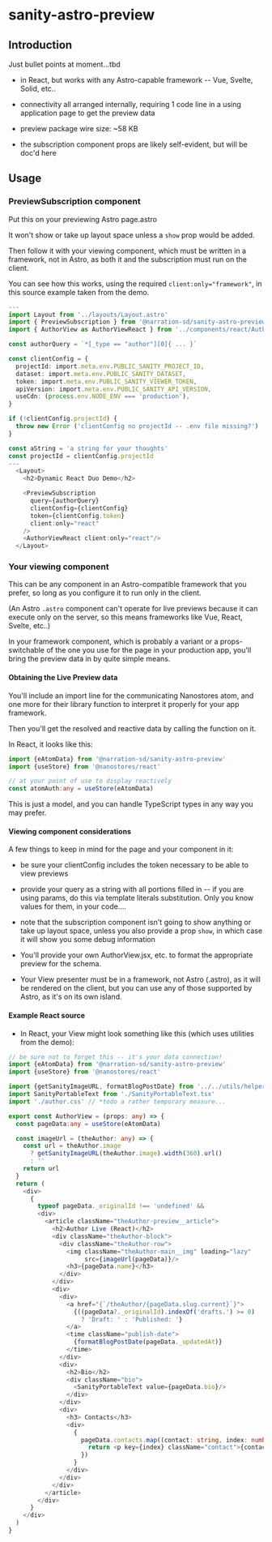 # sanity-astro-preview

## Introduction

Just bullet points at moment...tbd

- in React, but works with any Astro-capable framework -- Vue, Svelte, Solid, etc..

- connectivity all arranged internally, requiring 1 code line in a using application page to get the preview data

- preview package wire size: ~58 KB 

- the subscription component props are likely self-evident, but will be doc'd here

## Usage

### PreviewSubscription component 

Put this on your previewing Astro page.astro

It won't show or take up layout space unless a `show` prop would be added.

Then follow it with your viewing component, which must be written in a framework, not in Astro, as both it and the subscription must run on the client.

You can see how this works, using the required `client:only="framework"`, in this source example taken from the demo.

```typescript jsx, js
---
import Layout from '../layouts/Layout.astro'
import { PreviewSubscription } from '@narration-sd/sanity-astro-preview'
import { AuthorView as AuthorViewReact } from '../components/react/AuthorView'

const authorQuery = `*[_type == "author"][0]{ ... }`

const clientConfig = {
  projectId: import.meta.env.PUBLIC_SANITY_PROJECT_ID,
  dataset: import.meta.env.PUBLIC_SANITY_DATASET,
  token: import.meta.env.PUBLIC_SANITY_VIEWER_TOKEN,
  apiVersion: import.meta.env.PUBLIC_SANITY_API_VERSION,
  useCdn: (process.env.NODE_ENV === 'production'),
}

if (!clientConfig.projectId) {
  throw new Error ('clientConfig no projectId -- .env file missing?')
}

const aString = 'a string for your thoughts'
const projectId = clientConfig.projectId
---
  <Layout>
    <h2>Dynamic React Duo Demo</h2>

    <PreviewSubscription
      query={authorQuery}
      clientConfig={clientConfig}
      token={clientConfig.token}
      client:only="react"
    />
    <AuthorViewReact client:only="react"/>
  </Layout>
```

### Your viewing component

This can be any component in an Astro-compatible framework that you prefer, so long as you configure it to run only in the client.

(An Astro `.astro` component can't operate for live previews because it can execute only on the server, so this means frameworks like Vue, React, Svelte, etc..)

In your framework component, which is probably a variant or a props-switchable of the one you use for the page in your production app, you'll bring the preview data in by quite simple means.

#### Obtaining the Live Preview data

You'll include an import line for the communicating Nanostores atom, and one more for their library function to interpret it properly for your app framework. 

Then you'll get the resolved and reactive data by calling the function on it.

In React, it looks like this:

```typescript jsx
import {eAtomData} from '@narration-sd/sanity-astro-preview'
import {useStore} from '@nanostores/react'

// at your point of use to display reactively
const atomAuth:any = useStore(eAtomData)
```

This is just a model, and you can handle TypeScript types in any way you may prefer.

#### Viewing component considerations

A few things to keep in mind for the page and your component in it:

- be sure your clientConfig includes the token necessary to be able to view previews

- provide your query as a string with all portions filled in -- if you are using params, do this via template literals substitution. Only you know values for them, in your code.... 

- note that the subscription component isn't going to show anything or take up layout space, unless you also provide a prop `show`, in which case it will show you some debug information

- You'll provide your own AuthorView.jsx, etc. to format the appropriate preview for the schema. 

- Your View presenter must be in a framework, not Astro (.astro), as it will be rendered on the client, but you can use any of those supported by Astro, as it's on its own island.

#### Example React source

- In React, your View might look something like this (which uses utilities from the demo):

```typescript jsx
// be sure not to forget this -- it's your data connection!
import {eAtomData} from '@narration-sd/sanity-astro-preview'
import {useStore} from '@nanostores/react'

import {getSanityImageURL, formatBlogPostDate} from '../../utils/helpers'
import SanityPortableText from './SanityPortableText.tsx'
import './author.css' // *todo a rather temporary measure...

export const AuthorView = (props: any) => {
  const pageData:any = useStore(eAtomData)

  const imageUrl = (theAuthor: any) => {
    const url = theAuthor.image
      ? getSanityImageURL(theAuthor.image).width(360).url()
      : ''
    return url
  }
  return (
    <div>
      {
        typeof pageData._originalId !== 'undefined' &&
        <div>
          <article className="theAuthor-preview__article">
            <h2>Author Live (React)</h2>
            <div className="theAuthor-block">
              <div className="theAuthor-row">
                <img className="theAuthor-main__img" loading="lazy"
                     src={imageUrl(pageData)}/>
                <h3>{pageData.name}</h3>
              </div>
            </div>
            <div>
              <div>
                <a href="{`/theAuthor/{pageData.slug.current}`}">
                  {((pageData?._originalId).indexOf('drafts.') >= 0)
                    ? 'Draft: ' : 'Published: '}
                </a>
                <time className="publish-date">
                  {formatBlogPostDate(pageData._updatedAt)}
                </time>
              </div>
              <div>
                <h2>Bio</h2>
                <div className="bio">
                  <SanityPortableText value={pageData.bio}/>
                </div>
              </div>
              <div>
                <h3> Contacts</h3>
                <div>
                  {
                    pageData.contacts.map((contact: string, index: number) => {
                      return <p key={index} className="contact">{contact}</p>
                    })
                  }
                </div>
              </div>
            </div>
          </article>
        </div>
      }
    </div>
  )
}
```
